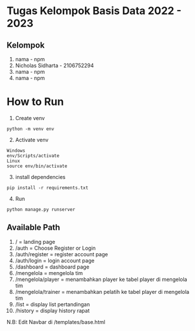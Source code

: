 # Tugas Kelompok Basis Data 2022 - 2023

## Kelompok
1. nama - npm 
2. Nicholas Sidharta - 2106752294
3. nama - npm
4. nama - npm

# How to Run
1. Create venv
```
python -m venv env
```

2. Activate venv
```
Windows
env/Scripts/activate
Linux
source env/bin/activate
```

3. install dependencies
```
pip install -r requirements.txt
```

4. Run
```
python manage.py runserver
```

## Available Path
1. / = landing page
2. /auth = Choose Register or Login
3. /auth/register = register account page
4. /auth/login = login account page
5. /dashboard = dashboard page
6. /mengelola = mengelola tim
7. /mengelola/player = menambahkan player ke tabel player di mengelola tim
8. /mengelola/trainer = menambahkan pelatih ke tabel player di mengelola tim
9. /list = display list pertandingan
10. /history = display history rapat

N.B: Edit Navbar di /templates/base.html